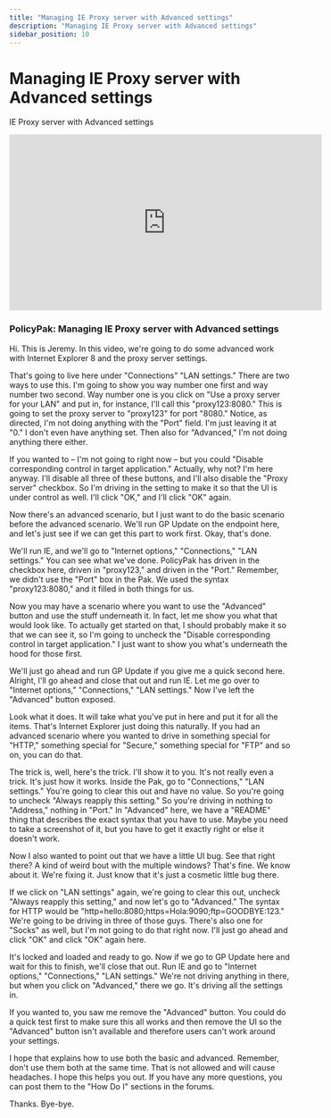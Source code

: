 ```yaml
---
title: "Managing IE Proxy server with Advanced settings"
description: "Managing IE Proxy server with Advanced settings"
sidebar_position: 10
---
```

# Managing IE Proxy server with Advanced settings

IE Proxy server with Advanced settings

<iframe width="560" height="315" src="https://www.youtube.com/embed/GcRNnadBw08" title="Endpoint Policy Manager: Manage different proxy settings, even when offline" frameborder="0" allow="accelerometer; autoplay; clipboard-write; encrypted-media; gyroscope; picture-in-picture; web-share" referrerpolicy="strict-origin-when-cross-origin" allowfullscreen="1"></iframe>

### PolicyPak: Managing IE Proxy server with Advanced settings

Hi. This is Jeremy. In this video, we're going to do some advanced work with Internet Explorer 8 and
the proxy server settings.

That's going to live here under "Connections" "LAN settings." There are two ways to use this. I'm
going to show you way number one first and way number two second. Way number one is you click on
"Use a proxy server for your LAN" and put in, for instance, I'll call this "proxy123:8080." This is
going to set the proxy server to "proxy123" for port "8080." Notice, as directed, I'm not doing
anything with the "Port" field. I'm just leaving it at "0." I don't even have anything set. Then
also for "Advanced," I'm not doing anything there either.

If you wanted to – I'm not going to right now – but you could "Disable corresponding control in
target application." Actually, why not? I'm here anyway. I'll disable all three of these buttons,
and I'll also disable the "Proxy server" checkbox. So I'm driving in the setting to make it so that
the UI is under control as well. I'll click "OK," and I'll click "OK" again.

Now there's an advanced scenario, but I just want to do the basic scenario before the advanced
scenario. We'll run GP Update on the endpoint here, and let's just see if we can get this part to
work first. Okay, that's done.

We'll run IE, and we'll go to "Internet options," "Connections," "LAN settings." You can see what
we've done. PolicyPak has driven in the checkbox here, driven in "proxy123," and driven in the
"Port." Remember, we didn't use the "Port" box in the Pak. We used the syntax "proxy123:8080," and
it filled in both things for us.

Now you may have a scenario where you want to use the "Advanced" button and use the stuff underneath
it. In fact, let me show you what that would look like. To actually get started on that, I should
probably make it so that we can see it, so I'm going to uncheck the "Disable corresponding control
in target application." I just want to show you what's underneath the hood for those first.

We'll just go ahead and run GP Update if you give me a quick second here. Alright, I'll go ahead and
close that out and run IE. Let me go over to "Internet options," "Connections," "LAN settings." Now
I've left the "Advanced" button exposed.

Look what it does. It will take what you've put in here and put it for all the items. That's
Internet Explorer just doing this naturally. If you had an advanced scenario where you wanted to
drive in something special for "HTTP," something special for "Secure," something special for "FTP"
and so on, you can do that.

The trick is, well, here's the trick. I'll show it to you. It's not really even a trick. It's just
how it works. Inside the Pak, go to "Connections," "LAN settings." You're going to clear this out
and have no value. So you're going to uncheck "Always reapply this setting." So you're driving in
nothing to "Address," nothing in "Port." In "Advanced" here, we have a "README" thing that describes
the exact syntax that you have to use. Maybe you need to take a screenshot of it, but you have to
get it exactly right or else it doesn't work.

Now I also wanted to point out that we have a little UI bug. See that right there? A kind of weird
bout with the multiple windows? That's fine. We know about it. We're fixing it. Just know that it's
just a cosmetic little bug there.

If we click on "LAN settings" again, we're going to clear this out, uncheck "Always reapply this
setting," and now let's go to "Advanced." The syntax for HTTP would be
"http=hello:8080;https=Hola:9090;ftp=GOODBYE:123." We're going to be driving in three of those guys.
There's also one for "Socks" as well, but I'm not going to do that right now. I'll just go ahead and
click "OK" and click "OK" again here.

It's locked and loaded and ready to go. Now if we go to GP Update here and wait for this to finish,
we'll close that out. Run IE and go to "Internet options," "Connections," "LAN settings." We're not
driving anything in there, but when you click on "Advanced," there we go. It's driving all the
settings in.

If you wanted to, you saw me remove the "Advanced" button. You could do a quick test first to make
sure this all works and then remove the UI so the "Advanced" button isn't available and therefore
users can't work around your settings.

I hope that explains how to use both the basic and advanced. Remember, don't use them both at the
same time. That is not allowed and will cause headaches. I hope this helps you out. If you have any
more questions, you can post them to the "How Do I" sections in the forums.

Thanks. Bye-bye.

